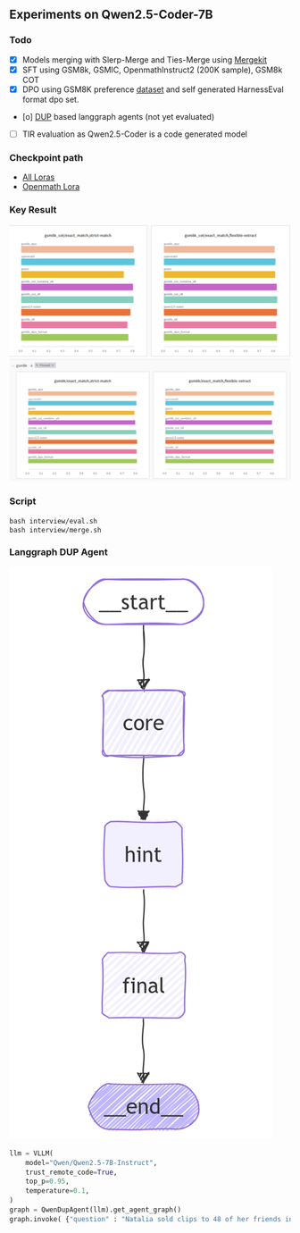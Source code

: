 ## Experiments on Qwen2.5-Coder-7B
### Todo
* [x] Models merging with Slerp-Merge and Ties-Merge using [Mergekit](https://github.com/arcee-ai/mergekit)
* [x] SFT using GSM8k, GSMIC, OpenmathInstruct2 (200K sample), GSM8k COT
* [x] DPO using GSM8K preference [dataset](https://huggingface.co/datasets/nbalepur/gsm8k_preferences) and self generated HarnessEval format dpo set.
* [o] [DUP](https://arxiv.org/abs/2404.14963) based langgraph agents (not yet evaluated) 
* [ ] TIR evaluation as Qwen2.5-Coder is a code generated model

### Checkpoint path

- [All Loras](https://huggingface.co/khoantap/Qwen2.5-Coder-7B-GSM8k-LORA/tree/main)
- [Openmath Lora](https://huggingface.co/khoantap/Qwen2.5-Coder-7B-OpenMath-200K-Lora)

### Key Result

![COT-Eval](./results/cot.png)
![Direct-Eval](./results/direct.png)


### Script
```
bash interview/eval.sh
bash interview/merge.sh
```

### Langgraph DUP Agent

![DUP Langgraph architecture](./results/graph.png)

```python
llm = VLLM(
    model="Qwen/Qwen2.5-7B-Instruct",
    trust_remote_code=True,
    top_p=0.95,
    temperature=0.1,
)
graph = QwenDupAgent(llm).get_agent_graph()
graph.invoke( {"question" : "Natalia sold clips to 48 of her friends in April, and then she sold half as many clips in May. How many clips did Natalia sell altogether in April and May?"})
```
